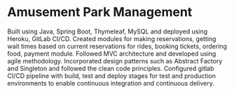 # Amusement Park Management
Built using Java, Spring Boot, Thymeleaf, MySQL and deployed using Heroku, GitLab CI/CD.
Created modules for making reservations, getting wait times based on current reservations for rides, booking tickets, ordering food, payment module.
Followed MVC architecture and developed using agile methodology. Incorporated design patterns such as Abstract Factory and Singleton and followed the clean code principles.
Configured gitlab CI/CD pipeline with build, test and deploy stages for test and production environments to enable continuous integration and continuous delivery.
